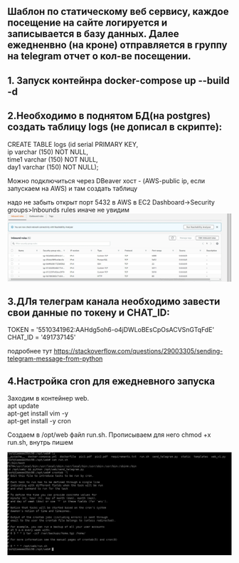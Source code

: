 ## Шаблон по статическому веб сервису, каждое посещение на сайте логируется и записывается в базу данных. Далее ежедненвно (на кроне) отправляется в группу на telegram отчет о кол-ве посещении.

## 1. Запуск контейнра docker-compose up --build -d
## 2.Необходимо в поднятом БД(на postgres) создать таблицу logs (не дописал в скрипте): <br/>
CREATE TABLE logs (id serial PRIMARY KEY, <br/>
                    ip varchar (150) NOT NULL, <br/>
                    time1  varchar (150) NOT NULL, <br/>
                    day1  varchar (150) NOT NULL); <br/>
                    
Можно подключиться через DBeaver хост - (AWS-public ip, если запускаем на AWS) и там создать таблицу

надо не забыть открыт порт 5432 в AWS в EC2 Dashboard->Security groups>Inbounds rules иначе не увидим
![Image alt](https://github.com/shaimarus/web_sites_static_tempate/blob/main/AWS_security_group.jpg)

## 3.ДЛя телеграм канала необходимо завести свои данные по токену и CHAT_ID:
TOKEN = '5510341962:AAHdg5oh6-o4jDWLoBEsCpOsACVSnGTqFdE'
CHAT_ID = '491737145'

подробнее тут
https://stackoverflow.com/questions/29003305/sending-telegram-message-from-python
## 4.Настройка cron для ежедневного запуска
Заходим в контейнер web. <br/>
apt update <br/>
apt-get install vim -y <br/>
apt-get install -y cron <br/>

Создаем в /opt/web файл run.sh. Прописываем для него chmod +x run.sh, внутрь пишем

![Image alt](https://github.com/shaimarus/web_sites_static_tempate/blob/main/crontab.jpg)
